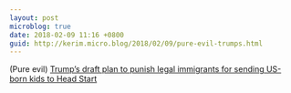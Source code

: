 ```yaml
---
layout: post
microblog: true
date: 2018-02-09 11:16 +0800
guid: http://kerim.micro.blog/2018/02/09/pure-evil-trumps.html
---
```

(Pure evil) [Trump’s draft plan to punish legal immigrants for sending US-born kids to Head Start](https://www.vox.com/2018/2/8/16993172/trump-regulation-immigrants-benefits-public-charge)
